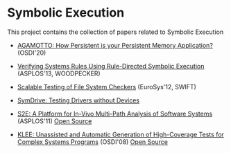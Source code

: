 # Symbolic Execution

This project contains the collection of papers related to Symbolic Execution

- [AGAMOTTO: How Persistent is your Persistent Memory Application?](https://web.eecs.umich.edu/~barisk/public/agamotto.pdf) (OSDI'20)

- [Verifying Systems Rules Using Rule-Directed Symbolic Execution](http://www.cs.columbia.edu/\~junfeng/papers/woodpecker-asplos13.pdf) (ASPLOS'13, WOODPECKER)

- [Scalable Testing of File System Checkers](https://people.eecs.berkeley.edu/\~joao/swift_eurosys12.pdf) (EuroSys'12, SWIFT)

- [SymDrive: Testing Drivers without Devices](https://www.usenix.org/system/files/conference/osdi12/osdi12-final-4.pdf)

- [S2E: A Platform for In-Vivo Multi-Path Analysis of Software Systems](https://cseweb.ucsd.edu/\~dstefan/cse291-fall16/papers/s2e-annotated.pdf) (ASPLOS'11) [Open Source](https://github.com/S2E/s2e)

- [KLEE: Unassisted and Automatic Generation of High-Coverage Tests for Complex Systems Programs](http://www.doc.ic.ac.uk/~cristic/papers/klee-osdi-08.pdf) (OSDI'08) [Open Source](https://klee.github.io/build-llvm9/)
